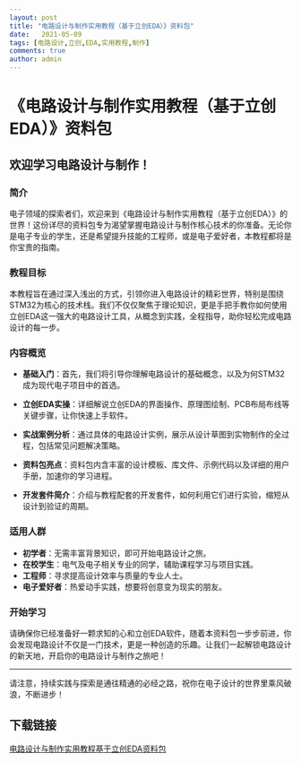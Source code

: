 ```yaml
---
layout: post
title: "电路设计与制作实用教程（基于立创EDA）》资料包"
date:   2021-05-09
tags: [电路设计,立创,EDA,实用教程,制作]
comments: true
author: admin
---
```

# 《电路设计与制作实用教程（基于立创EDA）》资料包

## 欢迎学习电路设计与制作！

### 简介

电子领域的探索者们，欢迎来到《电路设计与制作实用教程（基于立创EDA）》的世界！这份详尽的资料包专为渴望掌握电路设计与制作核心技术的你准备。无论你是电子专业的学生，还是希望提升技能的工程师，或是电子爱好者，本教程都将是你宝贵的指南。

### 教程目标

本教程旨在通过深入浅出的方式，引领你进入电路设计的精彩世界，特别是围绕STM32为核心的技术栈。我们不仅仅聚焦于理论知识，更是手把手教你如何使用立创EDA这一强大的电路设计工具，从概念到实践，全程指导，助你轻松完成电路设计的每一步。

### 内容概览

- **基础入门**：首先，我们将引导你理解电路设计的基础概念，以及为何STM32成为现代电子项目中的首选。
  
- **立创EDA实操**：详细解说立创EDA的界面操作、原理图绘制、PCB布局布线等关键步骤，让你快速上手软件。

- **实战案例分析**：通过具体的电路设计实例，展示从设计草图到实物制作的全过程，包括常见问题解决策略。

- **资料包亮点**：资料包内含丰富的设计模板、库文件、示例代码以及详细的用户手册，加速你的学习进程。

- **开发套件简介**：介绍与教程配套的开发套件，如何利用它们进行实验，缩短从设计到验证的周期。

### 适用人群

- **初学者**：无需丰富背景知识，即可开始电路设计之旅。
- **在校学生**：电气及电子相关专业的同学，辅助课程学习与项目实践。
- **工程师**：寻求提高设计效率与质量的专业人士。
- **电子爱好者**：热爱动手实践，想要将创意变为现实的朋友。

### 开始学习

请确保你已经准备好一颗求知的心和立创EDA软件，随着本资料包一步步前进，你会发现电路设计不仅是一门技术，更是一种创造的乐趣。让我们一起解锁电路设计的新天地，开启你的电路设计与制作之旅吧！

---

请注意，持续实践与探索是通往精通的必经之路，祝你在电子设计的世界里乘风破浪，不断进步！

## 下载链接

[电路设计与制作实用教程基于立创EDA资料包](https://pan.quark.cn/s/76db25bebe2d)
